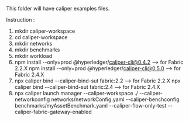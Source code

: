 This folder will have caliper examples files.

Instruction : 
1. mkdir caliper-workspace
2. cd caliper-workspace
3. mkdir networks
4. mkdir benchmarks
5. mkdir workload
6. npm install --only=prod @hyperledger/caliper-cli@0.4.2  --> for Fabric 2.2.X
   npm install --only=prod @hyperledger/caliper-cli@0.5.0  --> for Fabric 2.4.X
7. npx caliper bind --caliper-bind-sut fabric:2.2 --> for Fabric 2.2.X
   npx caliper bind --caliper-bind-sut fabric:2.4 --> for Fabric 2.4.X
8. npx caliper launch manager --caliper-workspace ./ --caliper-networkconfig networks/networkConfig.yaml --caliper-benchconfig benchmarks/myAssetBenchmark.yaml --caliper-flow-only-test --caliper-fabric-gateway-enabled

